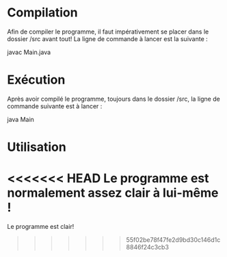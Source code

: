 # Compilation

Afin de compiler le programme, il faut impérativement se placer dans le dossier /src avant tout! La ligne de commande à lancer est la suivante :

javac Main.java

# Exécution

Après avoir compilé le programme, toujours dans le dossier /src, la ligne de commande suivante est à lancer :

java Main

# Utilisation

<<<<<<< HEAD
Le programme est normalement assez clair à lui-même !
=======
Le programme est clair!
>>>>>>> 55f02be78f47fe2d9bd30c146d1c8846f24c3cb3
